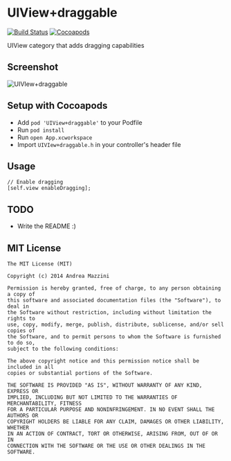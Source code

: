 UIView+draggable
================

[![Build Status](https://travis-ci.org/andreamazz/UIView-draggable.png)](https://travis-ci.org/andreamazz/UIView-draggable)
[![Cocoapods](https://cocoapod-badges.herokuapp.com/v/UIView+draggable/badge.png)](http://cocoapods.org/?q=summary%3Auiview%20name%3Adraggable%2A)

UIView category that adds dragging capabilities

Screenshot
--------------------
![UIVIew+draggable](http://www.eflatgames.com/github/UIView-draggable.gif)

Setup with Cocoapods
--------------------
* Add ```pod 'UIView+draggable'``` to your Podfile
* Run ```pod install```
* Run ```open App.xcworkspace```
* Import ```UIVIew+draggable.h``` in your controller's header file

Usage
--------------------
```objc
// Enable dragging
[self.view enableDragging];
```

TODO
--------------------
* Write the README :)

MIT License
--------------------
	The MIT License (MIT)

	Copyright (c) 2014 Andrea Mazzini

	Permission is hereby granted, free of charge, to any person obtaining a copy of
	this software and associated documentation files (the "Software"), to deal in
	the Software without restriction, including without limitation the rights to
	use, copy, modify, merge, publish, distribute, sublicense, and/or sell copies of
	the Software, and to permit persons to whom the Software is furnished to do so,
	subject to the following conditions:

	The above copyright notice and this permission notice shall be included in all
	copies or substantial portions of the Software.

	THE SOFTWARE IS PROVIDED "AS IS", WITHOUT WARRANTY OF ANY KIND, EXPRESS OR
	IMPLIED, INCLUDING BUT NOT LIMITED TO THE WARRANTIES OF MERCHANTABILITY, FITNESS
	FOR A PARTICULAR PURPOSE AND NONINFRINGEMENT. IN NO EVENT SHALL THE AUTHORS OR
	COPYRIGHT HOLDERS BE LIABLE FOR ANY CLAIM, DAMAGES OR OTHER LIABILITY, WHETHER
	IN AN ACTION OF CONTRACT, TORT OR OTHERWISE, ARISING FROM, OUT OF OR IN
	CONNECTION WITH THE SOFTWARE OR THE USE OR OTHER DEALINGS IN THE SOFTWARE.
